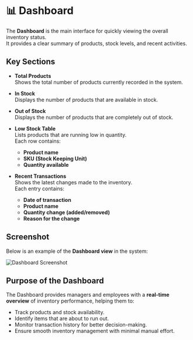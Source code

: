# 📊 Dashboard

The **Dashboard** is the main interface for quickly viewing the overall inventory status.  
It provides a clear summary of products, stock levels, and recent activities.


## Key Sections

- **Total Products**  
  Shows the total number of products currently recorded in the system.

- **In Stock**  
  Displays the number of products that are available in stock.

- **Out of Stock**  
  Displays the number of products that are completely out of stock.

- **Low Stock Table**  
  Lists products that are running low in quantity.  
  Each row contains:
  - **Product name**
  - **SKU (Stock Keeping Unit)**
  - **Quantity available**

- **Recent Transactions**  
  Shows the latest changes made to the inventory.  
  Each entry contains:
  - **Date of transaction**
  - **Product name**
  - **Quantity change (added/removed)**
  - **Reason for the change**


##  Screenshot

Below is an example of the **Dashboard view** in the system:

![Dashboard Screenshot](./Screenshots/Dashboard.png)


##  Purpose of the Dashboard

The Dashboard provides managers and employees with a **real-time overview** of inventory performance, helping them to:
- Track products and stock availability.
- Identify items that are about to run out.
- Monitor transaction history for better decision-making.
- Ensure smooth inventory management with minimal manual effort.
